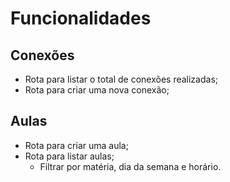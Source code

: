# Funcionalidades

## Conexões

- Rota para listar o total de conexões realizadas;
- Rota para criar uma nova conexão;

## Aulas

- Rota para criar uma aula;
-  Rota para listar aulas;
    - Filtrar por matéria, dia da semana e horário.